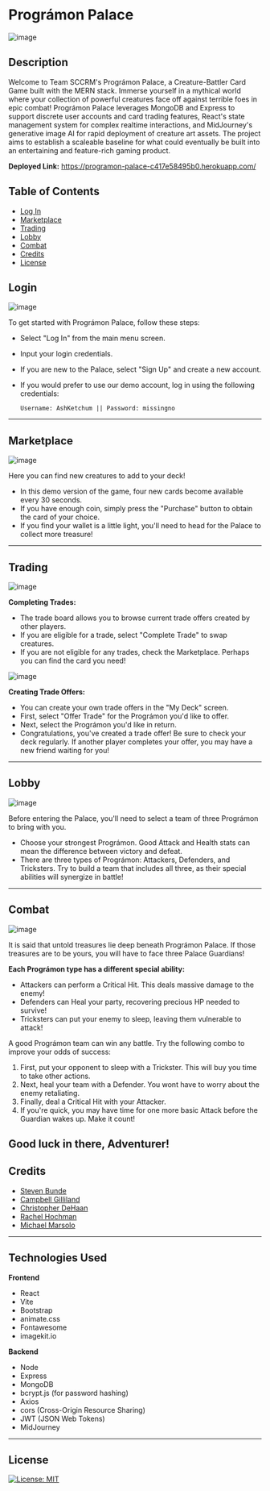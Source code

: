 # Prográmon Palace

![image](./client/src/images/homeMin.png)

## Description
Welcome to Team SCCRM's Prográmon Palace, a Creature-Battler Card Game built with the MERN stack. Immerse yourself in a mythical world where your collection of powerful creatures face off against terrible foes in epic combat! Prográmon Palace leverages MongoDB and Express to support discrete user accounts and card trading features, React's state management system for complex realtime interactions, and MidJourney's generative image AI for rapid deployment of creature art assets. The project aims to establish a scaleable baseline for what could eventually be built into an entertaining and feature-rich gaming product.

**Deployed Link:**  https://programon-palace-c417e58495b0.herokuapp.com/

## Table of Contents
- [Log In](#login)
- [Marketplace](#marketplace)
- [Trading](#trading)
- [Lobby](#lobby)
- [Combat](#combat)
- [Credits](#credits)
- [License](#license)

## Login

![image](./client/src/images/screenshots/screenshot1.jpg)

To get started with Prográmon Palace, follow these steps:
- Select "Log In" from the main menu screen.
- Input your login credentials.
- If you are new to the Palace, select "Sign Up" and create a new account.
- If you would prefer to use our demo account, log in using the following credentials:  

    ```Username: AshKetchum || Password: missingno```
---

## Marketplace

![image](./client/src/images/screenshots/screenshot2.jpg)

Here you can find new creatures to add to your deck!
- In this demo version of the game, four new cards become available every 30 seconds.
- If you have enough coin, simply press the "Purchase" button to obtain the card of your choice.
- If you find your wallet is a little light, you'll need to head for the Palace to collect more treasure!
---

## Trading

![image](./client/src/images/screenshots/screenshot3.jpg)

**Completing Trades:**

- The trade board allows you to browse current trade offers created by other players.
- If you are eligible for a trade, select "Complete Trade" to swap creatures.
- If you are not eligible for any trades, check the Marketplace. Perhaps you can find the card you need!

![image](./client/src/images/screenshots/screenshot4.jpg)

**Creating Trade Offers:**

- You can create your own trade offers in the "My Deck" screen.
- First, select "Offer Trade" for the Prográmon you'd like to offer.
- Next, select the Prográmon you'd like in return.
- Congratulations, you've created a trade offer! Be sure to check your deck regularly. If another player completes your offer, you may have a new friend waiting for you!
---

## Lobby

![image](./client/src/images/screenshots/screenshot5.jpg)

Before entering the Palace, you'll need to select a team of three Prográmon to bring with you.
- Choose your strongest Prográmon. Good Attack and Health stats can mean the difference between victory and defeat.
- There are three types of Prográmon: Attackers, Defenders, and Tricksters. Try to build a team that includes all three, as their special abilities will synergize in battle!
---

## Combat

![image](./client/src/images/screenshots/screenshot6.jpg)

It is said that untold treasures lie deep beneath Prográmon Palace. If those treasures are to be yours, you will have to face three Palace Guardians!
  
**Each Prográmon type has a different special ability:**
- Attackers can perform a Critical Hit. This deals massive damage to the enemy!
- Defenders can Heal your party, recovering precious HP needed to survive!
- Tricksters can put your enemy to sleep, leaving them vulnerable to attack!  

A good Prográmon team can win any battle. Try the following combo to improve your odds of success:
1. First, put your opponent to sleep with a Trickster. This will buy you time to take other actions.
2. Next, heal your team with a Defender. You wont have to worry about the enemy retaliating.
3. Finally, deal a Critical Hit with your Attacker.
4. If you're quick, you may have time for one more basic Attack before the Guardian wakes up. Make it count!

**Good luck in there, Adventurer!**
---

## Credits

- <a href="https://github.com/Bunde20">Steven Bunde</a>
- <a href="https://github.com/CambiG1123">Campbell Gilliland</a>
- <a href="https://github.com/ChrisDeHaan">Christopher DeHaan</a>
- <a href="https://github.com/RachelCodes42">Rachel Hochman</a>
- <a href="https://github.com/Elrond-Hubbard">Michael Marsolo</a>
---

## Technologies Used

**Frontend**

- React
- Vite
- Bootstrap
- animate.css
- Fontawesome
- imagekit.io

**Backend**

- Node
- Express
- MongoDB
- bcrypt.js (for password hashing)
- Axios
- cors (Cross-Origin Resource Sharing)
- JWT (JSON Web Tokens)
- MidJourney
---
## License
<!-- Add license badge and explanation here -->
[![License: MIT](https://img.shields.io/badge/License-MIT-yellow.svg)](https://opensource.org/licenses/MIT)
